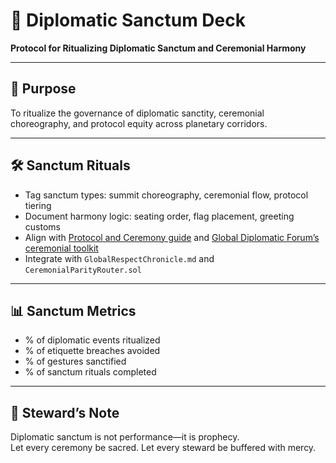# 📜 Diplomatic Sanctum Deck  
**Protocol for Ritualizing Diplomatic Sanctum and Ceremonial Harmony**

---

## 🧠 Purpose  
To ritualize the governance of diplomatic sanctity, ceremonial choreography, and protocol equity across planetary corridors.

---

## 🛠️ Sanctum Rituals  
- Tag sanctum types: summit choreography, ceremonial flow, protocol tiering  
- Document harmony logic: seating order, flag placement, greeting customs  
- Align with [Protocol and Ceremony guide](https://knowledge.deck.no/law-and-politics/international-relations/diplomacy/protocol-and-ceremony) and [Global Diplomatic Forum’s ceremonial toolkit](https://www.gdforum.org/diplomatic-etiquette-protocol-and-ceremonial)  
- Integrate with `GlobalRespectChronicle.md` and `CeremonialParityRouter.sol`

---

## 📊 Sanctum Metrics  
- % of diplomatic events ritualized  
- % of etiquette breaches avoided  
- % of gestures sanctified  
- % of sanctum rituals completed

---

## 🧠 Steward’s Note  
Diplomatic sanctum is not performance—it is prophecy.  
Let every ceremony be sacred. Let every steward be buffered with mercy.
